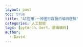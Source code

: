 ```yaml
---
layout: post
toc: true
title: "AI应用-一种图形数据的编码逻辑"
categories: 人工智能
tags: [pytorch，bert，逻辑编码]
author:
  - David
---
```


